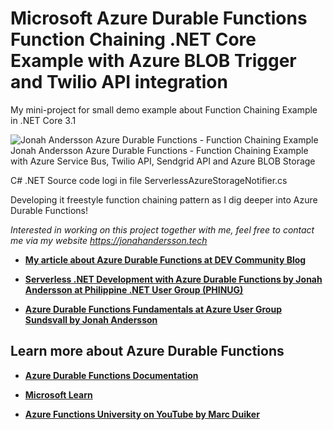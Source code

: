 # Microsoft Azure Durable Functions Function Chaining .NET Core Example with Azure BLOB Trigger and Twilio API integration

My mini-project for small demo example about Function Chaining Example in .NET Core 3.1

![Jonah Andersson Azure Durable Functions - Function Chaining Example](https://azdurablefunctionstorage.blob.core.windows.net/blogcontent/Jonahs_Example_AzureDurableFunctionsWithServiceBus.png) Jonah Andersson Azure Durable Functions - Function Chaining Example with Azure Service Bus, Twilio API, Sendgrid API and Azure BLOB Storage

C# .NET Source code logi in file ServerlessAzureStorageNotifier.cs 

Developing it freestyle function chaining pattern as I dig deeper into Azure Durable Functions! 

*Interested in working on this project together with me, feel free to contact me via my website https://jonahandersson.tech* 

- [**My article about Azure Durable Functions at DEV Community Blog**](https://dev.to/jonahandersson/azure-durable-functions-developing-serverless-stateful-workflow-4787)

 - [**Serverless .NET Development with Azure Durable Functions by Jonah Andersson at Philippine .NET User Group (PHINUG)**](https://www.youtube.com/watch?v=zByq3wB7fIQ&t=31s)

- [**Azure Durable Functions Fundamentals at Azure User Group Sundsvall by Jonah Andersson**](https://www.youtube.com/watch?v=fDej9n-kzNM)

## Learn more about Azure Durable Functions 
 
- [**Azure Durable Functions Documentation**](https://docs.microsoft.com/en-us/azure/azure-functions/durable?WT.mc_id=AZ-MVP-5004251)

- [**Microsoft Learn**](https://docs.microsoft.com/en-us/azure/azure-functions/durable/durable-functions-create-first-csharp?pivots=code-editor-vscode?WT.mc_id=AZ-MVP-5004251)  

- [**Azure Functions University on YouTube  by Marc Duiker**](https://www.youtube.com/channel/UCmoWqg6T-c8zEGm4sZdnwbA)

